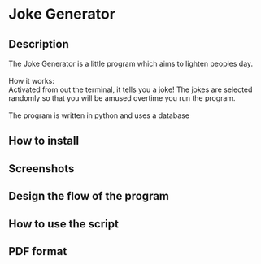 # Joke Generator 

## Description
The Joke Generator is a little program which aims to lighten peoples day. <br><br>
How it works:<br>
Activated from out the terminal, it tells you a joke! The jokes are selected randomly so that you will be amused overtime you run the program.
<br><br>
The program is written in python and uses a database
## How to install
## Screenshots

## Design the flow of the program

## How to use the script

## PDF format 

			
